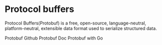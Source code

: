 # Protocol buffers

Protocol Buffers(Protobuf) is a free, open-source, language-neutral, platform-neutral, extensible data format used to serialize structured data.

<BadgeLink colorScheme='blue' badgeText='Official Github' href='https://github.com/protocolbuffers/protobuf/'>Protobuf Github</BadgeLink>
<BadgeLink colorScheme='blue' badgeText='Official Website' href='https://developers.google.com/protocol-buffers/'>Protobuf Doc</BadgeLink>
<BadgeLink colorScheme='yellow' badgeText='Read' href='https://developers.google.com/protocol-buffers/docs/gotutorial/'>Protobuf with Go</BadgeLink>
